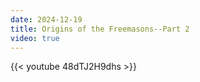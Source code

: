 ```yaml
---
date: 2024-12-19
title: Origins of the Freemasons--Part 2
video: true
---
```



{{< youtube 48dTJ2H9dhs >}}
